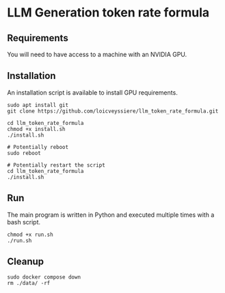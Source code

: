 # LLM Generation token rate formula

## Requirements

You will need to have access to a machine with an NVIDIA GPU.

## Installation

An installation script is available to install GPU requirements.

```
sudo apt install git
git clone https://github.com/loicveyssiere/llm_token_rate_formula.git

cd llm_token_rate_formula
chmod +x install.sh
./install.sh

# Potentially reboot
sudo reboot

# Potentially restart the script
cd llm_token_rate_formula
./install.sh
```

## Run

The main program is written in Python and executed multiple times with a bash
script.

```
chmod +x run.sh
./run.sh
```

## Cleanup

```
sudo docker compose down
rm ./data/ -rf
```